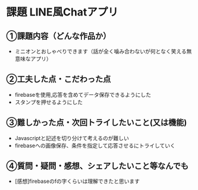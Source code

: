 # 課題  LINE風Chatアプリ

## ①課題内容（どんな作品か）
- ミニオンとおしゃべりできます（話が全く噛み合わないが何となく笑える無意味なアプリ）

## ②工夫した点・こだわった点
- firebaseを使用,応答を含めてデータ保存できるようにした
- スタンプを押せるようにした

## ③難しかった点・次回トライしたいこと(又は機能)
- Javascriptと記述を切り分けて考えるのが難しい
- firebaseへの画像保存、条件を指定して応答させるにトライしていく

## ④質問・疑問・感想、シェアしたいこと等なんでも
- [感想]firebaseのfの字くらいは理解できたと思います
